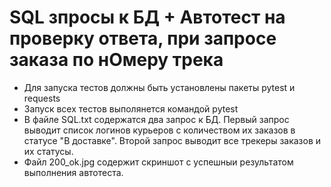 # SQL зпросы к БД + Автотест на проверку ответа, при запросе заказа по нОмеру трека
- Для запуска тестов должны быть установлены пакеты pytest и requests
- Запуск всех тестов выполянется командой pytest
- В файле SQL.txt содержатся два запрос к БД. Первый запрос выводит список логинов курьеров с количеством их заказов в статусе "В доставке". Второй запрос выводит все трекеры заказов и их статусы.
- Файл 200_ok.jpg содержит скриншот с успешныи результатом выполнения автотеста.
